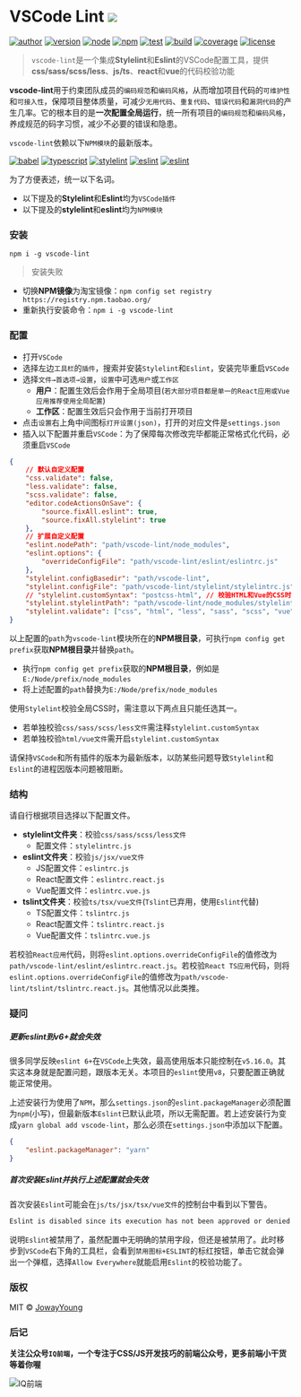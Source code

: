 # VSCode Lint <img src="https://img.shields.io/badge/vscode--lint-集成Stylelint和Eslint的VSCode配置工具-66f.svg">

[![author](https://img.shields.io/badge/author-JowayYoung-f66.svg)](https://github.com/JowayYoung/vscode-lint)
[![version](https://img.shields.io/badge/version-0.0.1-f66.svg)](https://github.com/JowayYoung/vscode-lint)
[![node](https://img.shields.io/badge/node-%3E%3D12.0.0-3c9.svg)](https://github.com/JowayYoung/vscode-lint)
[![npm](https://img.shields.io/badge/npm-%3E%3D6.9.0-3c9.svg)](https://github.com/JowayYoung/vscode-lint)
[![test](https://img.shields.io/badge/test-passing-f90.svg)](https://github.com/JowayYoung/vscode-lint)
[![build](https://img.shields.io/badge/build-passing-f90.svg)](https://github.com/JowayYoung/vscode-lint)
[![coverage](https://img.shields.io/badge/coverage-100%25-09f.svg)](https://github.com/JowayYoung/vscode-lint)
[![license](https://img.shields.io/badge/license-MIT-09f.svg)](https://github.com/JowayYoung/vscode-lint)

> `vscode-lint`是一个集成**Stylelint**和**Eslint**的VSCode配置工具，提供**css/sass/scss/less**、**js/ts**、**react**和**vue**的代码校验功能

**vscode-lint**用于约束团队成员的`编码规范`和`编码风格`，从而增加项目代码的`可维护性`和`可接入性`，保障项目整体质量，可减少`无用代码`、`重复代码`、`错误代码`和`漏洞代码`的产生几率。它的根本目的是**一次配置全局运行**，统一所有项目的`编码规范`和`编码风格`，养成规范的码字习惯，减少不必要的错误和隐患。

`vscode-lint`依赖以下`NPM模块`的最新版本。

[![babel](https://img.shields.io/badge/babel-7.x.x-3c9.svg)](https://github.com/JowayYoung/vscode-lint)
[![typescript](https://img.shields.io/badge/typescript-4.x.x-3c9.svg)](https://github.com/JowayYoung/vscode-lint)
[![stylelint](https://img.shields.io/badge/stylelint-14.x.x-3c9.svg)](https://github.com/JowayYoung/vscode-lint)
[![eslint](https://img.shields.io/badge/eslint-8.x.x-3c9.svg)](https://github.com/JowayYoung/vscode-lint)
[![eslint](https://img.shields.io/badge/typescript--eslint-5.x.x-3c9.svg)](https://github.com/JowayYoung/vscode-lint)

为了方便表述，统一以下名词。

- 以下提及的**Stylelint**和**Eslint**均为`VSCode插件`
- 以下提及的**stylelint**和**eslint**均为`NPM模块`

### 安装

`npm i -g vscode-lint`

> 安装失败

- 切换**NPM镜像**为淘宝镜像：`npm config set registry https://registry.npm.taobao.org/`
- 重新执行安装命令：`npm i -g vscode-lint`

### 配置

- 打开`VSCode`
- 选择左边`工具栏`的`插件`，搜索并安装`Stylelint`和`Eslint`，安装完毕重启`VSCode`
- 选择`文件→首选项→设置`，`设置`中可选`用户`或`工作区`
	- **用户**：配置生效后会作用于全局项目(`若大部分项目都是单一的React应用或Vue应用推荐使用全局配置`)
	- **工作区**：配置生效后只会作用于当前打开项目
- 点击`设置`右上角中间图标`打开设置(json)`，打开的对应文件是`settings.json`
- 插入以下配置并重启`VSCode`：为了保障每次修改完毕都能正常格式化代码，必须重启`VSCode`

```json
{
	// 默认自定义配置
	"css.validate": false,
	"less.validate": false,
	"scss.validate": false,
	"editor.codeActionsOnSave": {
		"source.fixAll.eslint": true,
		"source.fixAll.stylelint": true
	},
	// 扩展自定义配置
	"eslint.nodePath": "path/vscode-lint/node_modules",
	"eslint.options": {
		"overrideConfigFile": "path/vscode-lint/eslint/eslintrc.js"
	},
	"stylelint.configBasedir": "path/vscode-lint",
	"stylelint.configFile": "path/vscode-lint/stylelint/stylelintrc.js",
	// "stylelint.customSyntax": "postcss-html", // 校验HTML和Vue的CSS时开启
	"stylelint.stylelintPath": "path/vscode-lint/node_modules/stylelint",
	"stylelint.validate": ["css", "html", "less", "sass", "scss", "vue"]
}
```

以上配置的`path`为`vscode-lint`模块所在的**NPM根目录**，可执行`npm config get prefix`获取**NPM根目录**并替换`path`。

- 执行`npm config get prefix`获取的**NPM根目录**，例如是`E:/Node/prefix/node_modules`
- 将上述配置的`path`替换为`E:/Node/prefix/node_modules`

使用`Stylelint`校验全局CSS时，需注意以下两点且只能任选其一。

- 若单独校验`css/sass/scss/less文件`需注释`stylelint.customSyntax`
- 若单独校验`html/vue文件`需开启`stylelint.customSyntax`

请保持`VSCode`和所有插件的版本为最新版本，以防某些问题导致`Stylelint`和`Eslint`的进程因版本问题被阻断。

### 结构

请自行根据项目选择以下配置文件。

- **stylelint文件夹**：校验`css/sass/scss/less文件`
	- 配置文件：`stylelintrc.js`
- **eslint文件夹**：校验`js/jsx/vue文件`
	- JS配置文件：`eslintrc.js`
	- React配置文件：`eslintrc.react.js`
	- Vue配置文件：`eslintrc.vue.js`
- **tslint文件夹**：校验`ts/tsx/vue文件`(`Tslint`已弃用，使用`Eslint`代替)
	- TS配置文件：`tslintrc.js`
	- React配置文件：`tslintrc.react.js`
	- Vue配置文件：`tslintrc.vue.js`

若校验`React应用`代码，则将`eslint.options.overrideConfigFile`的值修改为`path/vscode-lint/eslint/eslintrc.react.js`。若校验`React TS应用`代码，则将`eslint.options.overrideConfigFile`的值修改为`path/vscode-lint/tslint/tslintrc.react.js`。其他情况以此类推。

### 疑问

##### 更新eslint到v6+就会失效

很多同学反映`eslint 6+`在`VSCode`上失效，最高使用版本只能控制在`v5.16.0`。其实这本身就是配置问题，跟版本无关。本项目的`eslint`使用`v8`，只要配置正确就能正常使用。

上述安装行为使用了`NPM`，那么`settings.json`的`eslint.packageManager`必须配置为`npm`(小写)，但最新版本`Eslint`已默认此项，所以无需配置。若上述安装行为变成`yarn global add vscode-lint`，那么必须在`settings.json`中添加以下配置。

```json
{
	"eslint.packageManager": "yarn"
}
```

##### 首次安装Eslint并执行上述配置就会失效

首次安装`Eslint`可能会在`js/ts/jsx/tsx/vue文件`的控制台中看到以下警告。

```txt
Eslint is disabled since its execution has not been approved or denied yet. Use the light bulb menu to open the approval dialog.
```

说明`Eslint`被禁用了，虽然配置中无明确的禁用字段，但还是被禁用了。此时移步到`VSCode`右下角的工具栏，会看到`禁用图标+ESLINT`的标红按钮，单击它就会弹出一个弹框，选择`Allow Everywhere`就能启用`Eslint`的校验功能了。

### 版权

MIT © [JowayYoung](https://github.com/JowayYoung)

### 后记

**关注公众号`IQ前端`，一个专注于CSS/JS开发技巧的前端公众号，更多前端小干货等着你喔**

![IQ前端](https://p9-juejin.byteimg.com/tos-cn-i-k3u1fbpfcp/131dd0053e87483d89518a15a5fe211f~tplv-k3u1fbpfcp-zoom-1.image)